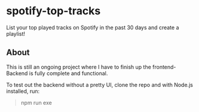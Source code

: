 # spotify-top-tracks
List your top played tracks on Spotify in the past 30 days and create a playlist!


## About

This is still an ongoing project where I have to finish up the frontend- Backend is fully complete and functional. 

To test out the backend without a pretty UI, clone the repo and with Node.js installed, run:
> npm run exe
